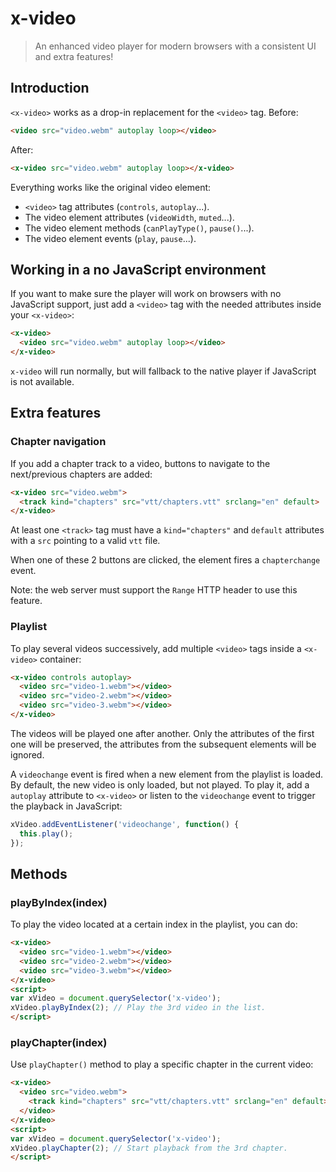 # x-video

> An enhanced video player for modern browsers with a consistent UI and extra features!

## Introduction

`<x-video>` works as a drop-in replacement for the `<video>` tag. Before:
```html
<video src="video.webm" autoplay loop></video>
```

After:
```html
<x-video src="video.webm" autoplay loop></x-video>
```

Everything works like the original video element:

* `<video>` tag attributes (`controls`, `autoplay`...).
* The video element attributes (`videoWidth`, `muted`...).
* The video element methods (`canPlayType()`, `pause()`...).
* The video element events (`play`, `pause`...).

## Working in a no JavaScript environment

If you want to make sure the player will work on browsers with no JavaScript support, just add a
`<video>` tag with the needed attributes inside your `<x-video>`:
```html
<x-video>
  <video src="video.webm" autoplay loop></video>
</x-video>
```

`x-video` will run normally, but will fallback to the native player if JavaScript is not available.

## Extra features

### Chapter navigation

If you add a chapter track to a video, buttons to navigate to the next/previous chapters are added:
```html
<x-video src="video.webm">
  <track kind="chapters" src="vtt/chapters.vtt" srclang="en" default>
</x-video>
```

At least one `<track>` tag must have a `kind="chapters"` and `default` attributes with a `src`
pointing to a valid `vtt` file.

When one of these 2 buttons are clicked, the element fires a `chapterchange` event.

Note: the web server must support the `Range` HTTP header to use this feature.

### Playlist

To play several videos successively, add multiple `<video>` tags inside a `<x-video>` container:
```html
<x-video controls autoplay>
  <video src="video-1.webm"></video>
  <video src="video-2.webm"></video>
  <video src="video-3.webm"></video>
</x-video>
```

The videos will be played one after another. Only the attributes of the first one will be preserved,
the attributes from the subsequent elements will be ignored.

A `videochange` event is fired when a new element from the playlist is loaded. By default, the new
video is only loaded, but not played. To play it, add a `autoplay` attribute to `<x-video>` or
listen to the `videochange` event to trigger the playback in JavaScript:
```javascript
xVideo.addEventListener('videochange', function() {
  this.play();
});
```

## Methods

### playByIndex(index)

To play the video located at a certain index in the playlist, you can do:
```html
<x-video>
  <video src="video-1.webm"></video>
  <video src="video-2.webm"></video>
  <video src="video-3.webm"></video>
</x-video>
<script>
var xVideo = document.querySelector('x-video');
xVideo.playByIndex(2); // Play the 3rd video in the list.
</script>
```

### playChapter(index)

Use `playChapter()` method to play a specific chapter in the current video:
```html
<x-video>
  <video src="video.webm">
    <track kind="chapters" src="vtt/chapters.vtt" srclang="en" default>
  </video>
</x-video>
<script>
var xVideo = document.querySelector('x-video');
xVideo.playChapter(2); // Start playback from the 3rd chapter.
</script>
```
